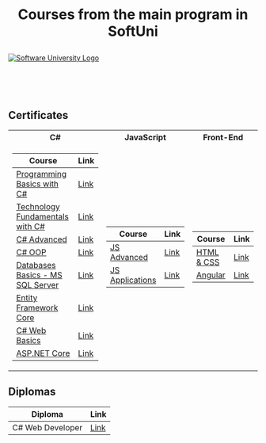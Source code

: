 # <p align="center"> Courses from the main program in SoftUni <p>

<a href="https://softuni.bg/trainings/courses" rel="Courses"><img src="https://softuni.bg/content/images/svg-logos/software-university-logo.svg?sanitize=true" alt="Software University Logo"></a>

<br/>
<br/>
<br/>

<h2> Certificates </h2>

<table>

<tr>
  <th> C# </th>
  <th> JavaScript </th>
  <th> Front-End </th>
</tr>

<tr>
<td>

| **Course**                                                            | **Link**                                                   |
| --------------------------------------------------------------------- | ---------------------------------------------------------- |
| <a href="https://softuni.bg/trainings/2179/programming-basics-with-csharp-november-2018" > Programming Basics with C# </a>         | <a href="https://softuni.bg/certificates/details/61829/9a9e18ec"> Link</a> |
| <a href="https://softuni.bg/trainings/2237/technology-fundamentals-with-csharp-january-2019"> Technology Fundamentals with C# </a> | <a href="https://softuni.bg/certificates/details/65330/35ca2e73"> Link</a> |
| <a href="https://softuni.bg/trainings/2348/csharp-advanced-may-2019"> C# Advanced </a>                                             | <a href="https://softuni.bg/certificates/details/67808/53c65af2"> Link</a> |
| <a href="https://softuni.bg/trainings/2349/csharp-oop-june-2019"> C# OOP </a>                                                      | <a href="https://softuni.bg/certificates/details/69879/170aecca"> Link</a> |
| <a href="https://softuni.bg/trainings/2495/databases-basics-ms-sql-server-september-2019"> Databases Basics - MS SQL Server </a>   | <a href="https://softuni.bg/certificates/details/71212/a8c15a18"> Link</a> |
| <a href="https://softuni.bg/trainings/2457/entity-framework-core-october-2019"> Entity Framework Core </a>                         | <a href="https://softuni.bg/certificates/details/74271/85329329"> Link</a> |
| <a href="https://softuni.bg/trainings/2613/csharp-web-basics-january-2020"> C# Web Basics </a>                                     | <a href="https://softuni.bg/certificates/details/77291/cc6000e8"> Link</a> |
| <a href="https://softuni.bg/trainings/2796/asp-net-core-february-2020"> ASP.NET Core </a>                                          | <a href="https://softuni.bg/certificates/details/81068/7c9ced91"> Link</a> |

</td>
<td>

| **Course**                                                                                  | **Link**                                                                    |
| ------------------------------------------------------------------------------------------- | --------------------------------------------------------------------------- |
| <a href="https://softuni.bg/trainings/2838/js-advanced-may-2020"> JS Advanced </a>          | <a href="https://softuni.bg/certificates/details/83864/677cd2c4"> Link </a> |
| <a href="https://softuni.bg/trainings/2840/js-applications-june-2020"> JS Applications </a> | <a href="https://softuni.bg/certificates/details/86804/39c858a7"> Link </a> |

</td>

<td>

| **Course**                                                                               | **Link**                                                                    |
| ---------------------------------------------------------------------------------------- | --------------------------------------------------------------------------- |
| <a href="https://softuni.bg/trainings/3122/html-and-css-september-2020"> HTML & CSS </a> | <a href="https://softuni.bg/certificates/details/91333/14034f66"> Link </a> |
| <a href="https://softuni.bg/trainings/3249/angular-november-2020"> Angular </a>          | <a href="https://softuni.bg/certificates/details/94796/261bec71"> Link </a> |

</td>
</tr>

</table>

<h2> Diplomas </h2>

<td>

| **Diploma**      | **Link**                                                                    |
| ---------------- | --------------------------------------------------------------------------- |
| C# Web Developer | <a href="https://softuni.bg/certificates/details/92725/c215dbb8"> Link </a> |

</td>

